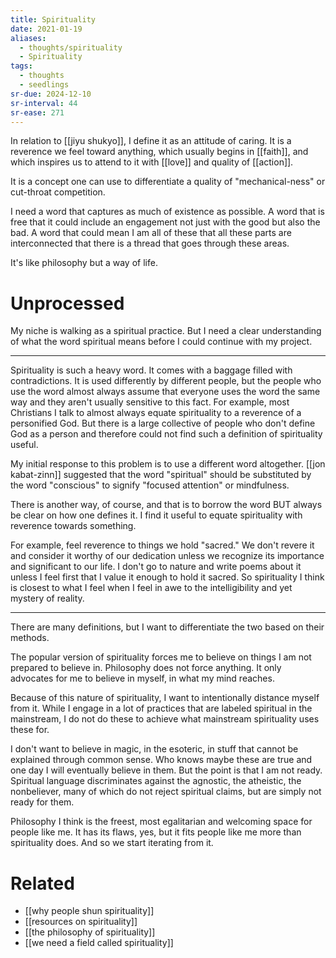 ```yaml
---
title: Spirituality
date: 2021-01-19
aliases:
  - thoughts/spirituality
  - Spirituality
tags:
  - thoughts
  - seedlings
sr-due: 2024-12-10
sr-interval: 44
sr-ease: 271
---
```

In relation to [[jiyu shukyo]], I define it as an attitude of caring. It is a reverence we feel toward anything, which usually begins in [[faith]], and which inspires us to attend to it with [[love]] and quality of [[action]].

It is a concept one can use to differentiate a quality of "mechanical-ness" or cut-throat competition.

I need a word that captures as much of existence as possible. A word that is free that it could include an engagement not just with the good but also the bad. A word that could mean I am all of these that all these parts are interconnected that there is a thread that goes through these areas.

It's like philosophy but a way of life.

# Unprocessed

My niche is walking as a spiritual practice. But I need a clear understanding of what the word spiritual means before I could continue with my project.
***

Spirituality is such a heavy word. It comes with a baggage filled with contradictions. It is used differently by different people, but the people who use the word almost always assume that everyone uses the word the same way and they aren't usually sensitive to this fact. For example, most Christians I talk to almost always equate spirituality to a reverence of a personified God. But there is a large collective of people who don't define God as a person and therefore could not find such a definition of spirituality useful.

My initial response to this problem is to use a different word altogether. [[jon kabat-zinn]] suggested that the word "spiritual" should be substituted by the word "conscious" to signify "focused attention" or mindfulness.

There is another way, of course, and that is to borrow the word BUT always be clear on how one defines it. I find it useful to equate spirituality with reverence towards something.

For example, feel reverence to things we hold "sacred." We don't revere it and consider it worthy of our dedication unless we recognize its importance and significant to our life. I don't go to nature and write poems about it unless I feel first that I value it enough to hold it sacred. So spirituality I think is closest to what I feel when I feel in awe to the intelligibility and yet mystery of reality.

***
There are many definitions, but I want to differentiate the two based on their methods.

The popular version of spirituality forces me to believe on things I am not prepared to believe in. Philosophy does not force anything. It only advocates for me to believe in myself, in what my mind reaches.

Because of this nature of spirituality, I want to intentionally distance myself from it. While I engage in a lot of practices that are labeled spiritual in the mainstream, I do not do these to achieve what mainstream spirituality uses these for.

I don't want to believe in magic, in the esoteric, in stuff that cannot be explained through common sense. Who knows maybe these are true and one day I will eventually believe in them. But the point is that I am not ready. Spiritual language discriminates against the agnostic, the atheistic, the nonbeliever, many of which do not reject spiritual claims, but are simply not ready for them.

Philosophy I think is the freest, most egalitarian and welcoming space for people like me. It has its flaws, yes, but it fits people like me more than spirituality does. And so we start iterating from it.

# Related

- [[why people shun spirituality]]
- [[resources on spirituality]]
- [[the philosophy of spirituality]]
- [[we need a field called spirituality]]